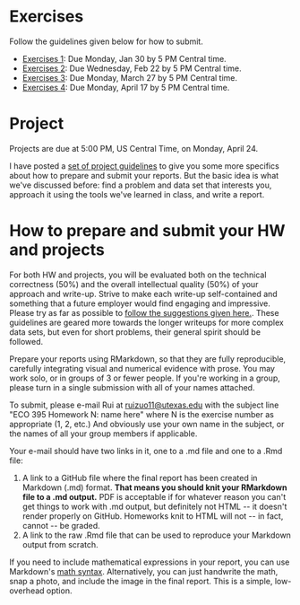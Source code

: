 # Exercises

Follow the guidelines given below for how to submit.  

- [Exercises 1](exercises01.md): Due Monday, Jan 30 by 5 PM Central time.  
- [Exercises 2](exercises02.md): Due Wednesday, Feb 22 by 5 PM Central time.   
- [Exercises 3](exercises03.md): Due Monday, March 27 by 5 PM Central time.  
- [Exercises 4](exercises04.md): Due Monday, April 17 by 5 PM Central time.  

# Project  

Projects are due at 5:00 PM, US Central Time, on Monday, April 24.  

I have posted a [set of project guidelines](https://github.com/jgscott/ECO395M/blob/master/exercises/project-guidelines.pdf) to give you some more specifics about how to prepare and submit your reports.  But the basic idea is what we've discussed before: find a problem and data set that interests you, approach it using the tools we've learned in class, and write a report.  


# How to prepare and submit your HW and projects

For both HW and projects, you will be evaluated both on the technical correctness (50%) and the overall intellectual quality (50%) of your approach and write-up.  Strive to make each write-up self-contained and something that a future employer would find engaging and impressive.  Please try as far as possible to [follow the suggestions given here.](https://jgscott.github.io/teaching/writeups/write_ups/).  These guidelines are geared more towards the longer writeups for more complex data sets, but even for short problems, their general spirit should be followed.       

Prepare your reports using RMarkdown, so that they are fully reproducible, carefully integrating visual and numerical evidence with prose.  You may work solo, or in groups of 3 or fewer people.  If you're working in a group, please turn in a single submission with all of your names attached.

To submit, please e-mail Rui at <ruizuo11@utexas.edu> with the subject line "ECO 395 Homework N: name here" where N is the exercise number as appropriate (1, 2, etc.) And obviously use your own name in the subject, or the names of all your group members if applicable.

Your e-mail should have two links in it, one to a .md file and one to a .Rmd file:  
1) A link to a GitHub file where the final report has been created in Markdown (.md) format.  __That means you should knit your RMarkdown file to a .md output.__  PDF is acceptable if for whatever reason you can't get things to work with .md output, but definitely not HTML -- it doesn't render properly on GitHub.  Homeworks knit to HTML will not -- in fact, cannot -- be graded.  
2) A link to the raw .Rmd file that can be used to reproduce your Markdown output from scratch.  

If you need to include mathematical expressions in your report, you can use Markdown's [math syntax](https://github.com/cben/mathdown/wiki/math-in-markdown).  Alternatively, you can just handwrite the math, snap a photo, and include the image in the final report.  This is a simple, low-overhead option.   
